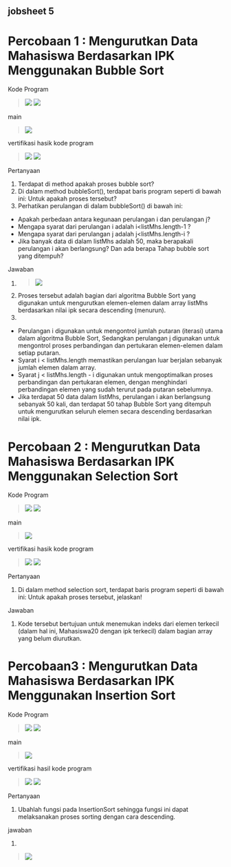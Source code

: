 ## jobsheet 5

# Percobaan 1 : Mengurutkan Data Mahasiswa Berdasarkan IPK Menggunakan Bubble Sort

Kode Program

> <img src = "image-1.png">
> <img src = "image-2.png">

main

> <img src = "image-3.png">

vertifikasi hasik kode program

> <img src = "image-4.png">
> <img src = "image-5.png">

Pertanyaan

1. Terdapat di method apakah proses bubble sort?
2. Di dalam method bubbleSort(), terdapat baris program seperti di bawah ini:
Untuk apakah proses tersebut?
3. Perhatikan perulangan di dalam bubbleSort() di bawah ini:
- Apakah perbedaan antara kegunaan perulangan i dan perulangan j?
- Mengapa syarat dari perulangan i adalah i<listMhs.length-1 ?
- Mengapa syarat dari perulangan j adalah j<listMhs.length-i ?
- Jika banyak data di dalam listMhs adalah 50, maka berapakali perulangan i akan berlangsung? Dan ada berapa Tahap bubble sort yang ditempuh?

Jawaban

1. > <img src = "image.png">
2. Proses tersebut adalah bagian dari algoritma Bubble Sort yang digunakan untuk mengurutkan elemen-elemen dalam array listMhs berdasarkan nilai ipk secara descending (menurun).
3. 
- Perulangan i digunakan untuk mengontrol jumlah putaran (iterasi) utama dalam algoritma Bubble Sort, Sedangkan perulangan j digunakan untuk mengontrol proses perbandingan dan pertukaran elemen-elemen dalam setiap putaran.
- Syarat i < listMhs.length memastikan perulangan luar berjalan sebanyak jumlah elemen dalam array.
- Syarat j < listMhs.length - i digunakan untuk mengoptimalkan proses perbandingan dan pertukaran elemen, dengan menghindari perbandingan elemen yang sudah terurut pada putaran sebelumnya. 
- Jika terdapat 50 data dalam listMhs, perulangan i akan berlangsung sebanyak 50 kali, dan terdapat 50 tahap Bubble Sort yang ditempuh untuk mengurutkan seluruh elemen secara descending berdasarkan nilai ipk.

# Percobaan 2 :  Mengurutkan Data Mahasiswa Berdasarkan IPK Menggunakan Selection Sort

Kode Program

> <img src = "image-1.png">
> <img src = "image-6.png">

main

> <img src = "image-7.png">

vertifikasi hasik kode program

> <img src = "image-4.png">
> <img src = "image-8.png">

Pertanyaan

1. Di dalam method selection sort, terdapat baris program seperti di bawah ini:
Untuk apakah proses tersebut, jelaskan!

Jawaban

1. Kode tersebut bertujuan untuk menemukan indeks dari elemen terkecil (dalam hal ini, Mahasiswa20 dengan ipk terkecil) dalam bagian array yang belum diurutkan.

# Percobaan3 : Mengurutkan Data Mahasiswa Berdasarkan IPK Menggunakan Insertion Sort

Kode Program

> <img src = "image-1.png">
> <img src = "image-9.png">

main

> <img src = "image-10.png">

vertifikasi hasil kode program

> <img src = "image-4.png">
> <img src = "image-11.png">

Pertanyaan

1. Ubahlah fungsi pada InsertionSort sehingga fungsi ini dapat melaksanakan proses sorting dengan cara descending.

jawaban

1. 
> <img src = "image-12.png">